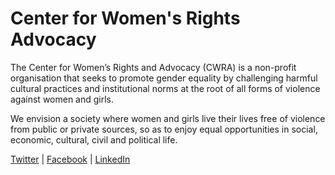 # Center for Women's Rights Advocacy

The Center for Women’s Rights and Advocacy (CWRA) is a non-profit organisation that seeks to promote gender equality by challenging harmful cultural practices and institutional norms at the root of all forms of violence against women and girls.

We envision a society where women and girls live their lives free of violence from public or private sources, so as to enjoy equal opportunities in social, economic, cultural, civil and political life.

[Twitter](https://twitter.com/CWRAdvocacy) | [Facebook](https://facebook.com/CWRAdvocacy) | [LinkedIn](https://www.linkedin.com/company/cwradvocacy)
